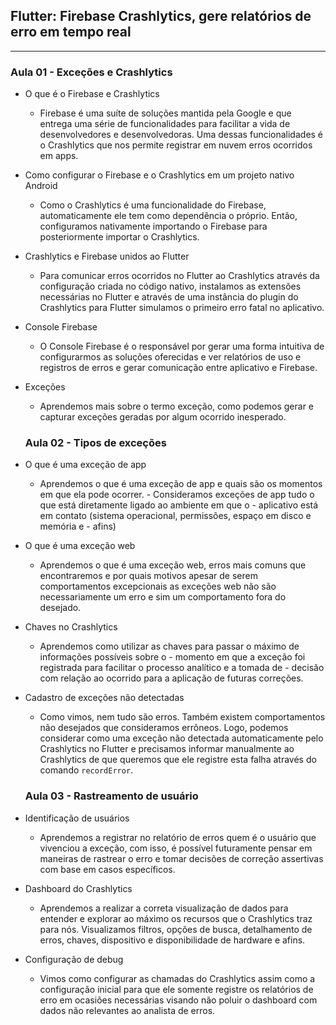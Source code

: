 ## Flutter: Firebase Crashlytics, gere relatórios de erro em tempo real

---

### Aula 01 - Exceções e Crashlytics

- O que é o Firebase e Crashlytics
  - Firebase é uma suíte de soluções mantida pela Google e que entrega uma série de funcionalidades para facilitar a vida de desenvolvedores e desenvolvedoras. Uma dessas funcionalidades é o Crashlytics que nos permite registrar em nuvem erros ocorridos em apps.
- Como configurar o Firebase e o Crashlytics em um projeto nativo Android
  - Como o Crashlytics é uma funcionalidade do Firebase, automaticamente ele tem como dependência o próprio. Então, configuramos nativamente importando o Firebase para posteriormente importar o Crashlytics.
- Crashlytics e Firebase unidos ao Flutter
  - Para comunicar erros ocorridos no Flutter ao Crashlytics através da configuração criada no código nativo, instalamos as extensões necessárias no Flutter e através de uma instância do plugin do Crashlytics para Flutter simulamos o primeiro erro fatal no aplicativo.
- Console Firebase
  - O Console Firebase é o responsável por gerar uma forma intuitiva de configurarmos as soluções oferecidas e ver relatórios de uso e registros de erros e gerar comunicação entre aplicativo e Firebase.
- Exceções
  - Aprendemos mais sobre o termo exceção, como podemos gerar e capturar exceções geradas por algum ocorrido inesperado.

  ### Aula 02 - Tipos de exceções

- O que é uma exceção de app
  - Aprendemos o que é uma exceção de app e quais são os momentos em que ela pode ocorrer. - Consideramos exceções de app tudo o que está diretamente ligado ao ambiente em que o - aplicativo está em contato (sistema operacional, permissões, espaço em disco e memória e - afins)
- O que é uma exceção web
  - Aprendemos o que é uma exceção web, erros mais comuns que encontraremos e por quais motivos apesar de serem comportamentos excepcionais as exceções web não são necessariamente um erro e sim um comportamento fora do desejado.
- Chaves no Crashlytics
  - Aprendemos como utilizar as chaves para passar o máximo de informações possíveis sobre o - momento em que a exceção foi registrada para facilitar o processo analítico e a tomada de - decisão com relação ao ocorrido para a aplicação de futuras correções.
- Cadastro de exceções não detectadas
  - Como vimos, nem tudo são erros. Também existem comportamentos não desejados que consideramos errôneos. Logo, podemos considerar como uma exceção não detectada automaticamente pelo Crashlytics no Flutter e precisamos informar manualmente ao Crashlytics de que queremos que ele registre esta falha através do comando `recordError`.

  ### Aula 03 - Rastreamento de usuário

- Identificação de usuários
  - Aprendemos a registrar no relatório de erros quem é o usuário que vivenciou a exceção, com isso, é possível futuramente pensar em maneiras de rastrear o erro e tomar decisões de correção assertivas com base em casos específicos.
- Dashboard do Crashlytics
  - Aprendemos a realizar a correta visualização de dados para entender e explorar ao máximo os recursos que o Crashlytics traz para nós. Visualizamos filtros, opções de busca, detalhamento de erros, chaves, dispositivo e disponibilidade de hardware e afins.
- Configuração de debug
  - Vimos como configurar as chamadas do Crashlytics assim como a configuração inicial para que ele somente registre os relatórios de erro em ocasiões necessárias visando não poluir o dashboard com dados não relevantes ao analista de erros.